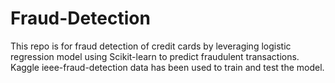 # Fraud-Detection
This repo is for fraud detection of credit cards by leveraging logistic regression model using Scikit-learn to predict fraudulent transactions. Kaggle ieee-fraud-detection data has been used to train and test the model.
